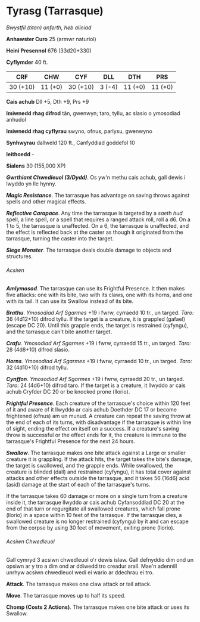 # Tyrasg (Tarrasque)

*Bwystfil (titan) anferth, heb aliniad*

**Anhawster Curo** 25 (armwr naturiol)

**Heini Presennol** 676 (33d20+330)

**Cyflymder** 40 ft.

| CRF      | CHW     | CYF      | DLL    | DTH     | PRS     |
|----------|---------|----------|--------|---------|---------|
| 30 (+10) | 11 (+0) | 30 (+10) | 3 (-4) | 11 (+0) | 11 (+0) |

**Cais achub** Dll +5, Dth +9, Prs +9

**Imiwnedd rhag difrod** tân, gwenwyn; taro, tyllu, ac slasio o ymosodiad anhudol

**Imiwnedd rhag cyflyrau** swyno, ofnus, parlysu, gwenwyno

**Synhwyrau** dallweld 120 ft., Canfyddiad goddefol 10

**Ieithoedd** -

**Sialens** 30 (155,000 XP)

***Gwrthiant Chwedleuol (3/Dydd)***. Os yw'n methu cais achub, gall dewis i lwyddo yn lle hynny.

***Magic Resistance***. The tarrasque has advantage on saving throws against spells and other magical effects.

***Reflective Carapace***. Any time the tarrasque is targeted by a *saeth hud* spell, a line spell, or a spell that requires a ranged attack roll, roll a d6. On a 1 to 5, the tarrasque is unaffected. On a 6, the tarrasque is unaffected, and the effect is reflected back at the caster as though it originated from the tarrasque, turning the caster into the target.

***Siege Monster***. The tarrasque deals double damage to objects and structures.

###### Acsiwn

***Amlymosod***. The tarrasque can use its Frightful Presence. It then makes five attacks: one with its bite, two with its claws, one with its horns, and one with its tail. It can use its Swallow instead of its bite.

***Brathu***. *Ymosodiad Arf Sgarmes* +19 i fwrw, cyrraedd 10 tr., un targed. *Taro:* 36 (4d12+10) difrod tyllu. If the target is a creature, it is grappled (gafael) (escape DC 20). Until this grapple ends, the target is restrained (cyfyngu), and the tarrasque can't bite another target.

***Crafu***. *Ymosodiad Arf Sgarmes* +19 i fwrw, cyrraedd 15 tr., un targed. *Taro:* 28 (4d8+10) difrod slasio.

***Horns***. *Ymosodiad Arf Sgarmes* +19 i fwrw, cyrraedd 10 tr., un targed. *Taro:* 32 (4d10+10) difrod tyllu.

***Cynffon***. *Ymosodiad Arf Sgarmes* +19 i fwrw, cyrraedd 20 tr., un targed. *Taro:* 24 (4d6+10) difrod taro. If the target is a creature, it llwyddo ar cais achub Cryfder DC 20 or be knocked prone (llorio).

***Frightful Presence***. Each creature of the tarrasque's choice within 120 feet of it and aware of it llwyddo ar cais achub Doethder DC 17 or become frightened (ofnus) am un munud. A creature can repeat the saving throw at the end of each of its turns, with disadvantage if the tarrasque is within line of sight, ending the effect on itself on a success. If a creature's saving throw is successful or the effect ends for it, the creature is immune to the tarrasque's Frightful Presence for the next 24 hours.

***Swallow***. The tarrasque makes one bite attack against a Large or smaller creature it is grappling. If the attack hits, the target takes the bite's damage, the target is swallowed, and the grapple ends. While swallowed, the creature is blinded (dall) and restrained (cyfyngu), it has total cover against attacks and other effects outside the tarrasque, and it takes 56 (16d6) acid (asid) damage at the start of each of the tarrasque's turns.

If the tarrasque takes 60 damage or more on a single turn from a creature inside it, the tarrasque llwyddo ar cais achub Cyfansoddiad DC 20 at the end of that turn or regurgitate all swallowed creatures, which fall prone (llorio) in a space within 10 feet of the tarrasque. If the tarrasque dies, a swallowed creature is no longer restrained (cyfyngu) by it and can escape from the corpse by using 30 feet of movement, exiting prone (llorio).

###### Acsiwn Chwedleuol

Gall cymryd 3 acsiwn chwedleuol o'r dewis islaw. Gall defnyddio dim ond un opsiwn ar y tro a dim ond ar ddiwedd tro creadur arall. Mae'n adennill unrhyw acsiwn chwedleuol wedi ei wario ar ddechrau ei tro.

**Attack**. The tarrasque makes one claw attack or tail attack.

**Move**. The tarrasque moves up to half its speed.

**Chomp (Costs 2 Actions)**. The tarrasque makes one bite attack or uses its Swallow.